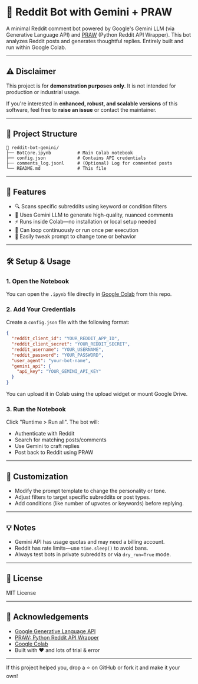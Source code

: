 # 🤖 Reddit Bot with Gemini + PRAW

A minimal Reddit comment bot powered by Google's Gemini LLM (via Generative Language API) and [PRAW](https://praw.readthedocs.io/) (Python Reddit API Wrapper). This bot analyzes Reddit posts and generates thoughtful replies. Entirely built and run within Google Colab.

---

## ⚠️ Disclaimer

This project is for **demonstration purposes only**. It is not intended for production or industrial usage.

If you're interested in **enhanced, robust, and scalable versions** of this software, feel free to **raise an issue** or contact the maintainer.

---

## 📂 Project Structure

```
📁 reddit-bot-gemini/
├── BotCore.ipynb          # Main Colab notebook
├── config.json            # Contains API credentials
├── comments_log.jsonl     # (Optional) Log for commented posts
└── README.md              # This file
```

---

## 🚀 Features

- 🔍 Scans specific subreddits using keyword or condition filters
- 🧠 Uses Gemini LLM to generate high-quality, nuanced comments
- ⚡ Runs inside Colab—no installation or local setup needed
- 🔁 Can loop continuously or run once per execution
- 📝 Easily tweak prompt to change tone or behavior

---

## 🛠️ Setup & Usage

### 1. Open the Notebook
You can open the `.ipynb` file directly in [Google Colab](https://colab.research.google.com/) from this repo.

### 2. Add Your Credentials
Create a `config.json` file with the following format:

```json
{
  "reddit_client_id": "YOUR_REDDIT_APP_ID",
  "reddit_client_secret": "YOUR_REDDIT_SECRET",
  "reddit_username": "YOUR_USERNAME",
  "reddit_password": "YOUR_PASSWORD",
  "user_agent": "your-bot-name",
  "gemini_api": {
    "api_key": "YOUR_GEMINI_API_KEY"
  }
}
```

You can upload it in Colab using the upload widget or mount Google Drive.

### 3. Run the Notebook
Click "Runtime > Run all". The bot will:
- Authenticate with Reddit
- Search for matching posts/comments
- Use Gemini to craft replies
- Post back to Reddit using PRAW

---

## 🧠 Customization

- Modify the prompt template to change the personality or tone.
- Adjust filters to target specific subreddits or post types.
- Add conditions (like number of upvotes or keywords) before replying.

---

## 💡 Notes

- Gemini API has usage quotas and may need a billing account.
- Reddit has rate limits—use `time.sleep()` to avoid bans.
- Always test bots in private subreddits or via `dry_run=True` mode.

---

## 📜 License

MIT License

---

## 🙏 Acknowledgements

- [Google Generative Language API](https://ai.google.dev/)
- [PRAW: Python Reddit API Wrapper](https://praw.readthedocs.io/)
- [Google Colab](https://colab.research.google.com/)
- Built with ❤️ and lots of trial & error

---

If this project helped you, drop a ⭐ on GitHub or fork it and make it your own!
